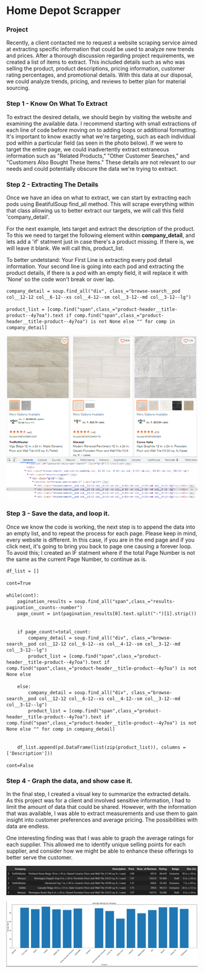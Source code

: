 # Home Depot Scrapper

### Project

Recently, a client contacted me to request a website scraping service aimed at extracting specific information that could be used to analyze new trends and prices. After a thorough discussion regarding project requirements, we created a list of items to extract. This included details such as who was selling the product, product descriptions, pricing information, customer rating percentages, and promotional details. With this data at our disposal, we could analyze trends, pricing, and reviews to better plan for material sourcing.


### Step 1 - Know On What To Extract

To extract the desired details, we should begin by visiting the website and examining the available data. I recommend starting with small extractions of each line of code before moving on to adding loops or additional formatting. It's important to know exactly what we're targeting, such as each individual pod within a particular field (as seen in the photo below). If we were to target the entire page, we could inadvertently extract extraneous information such as "Related Products," "Other Customer Searches," and "Customers Also Bought These Items." These details are not relevant to our needs and could potentially obscure the data we're trying to extract.


### Step 2 - Extracting The Details

Once we have an idea on what to extract, we can start by extracting each pods using BeatifulSoup find_all method. This will scrape everything within that class allowing us to better extract our targets, we will call this field 'company_detail'. 

For the next example, lets target and extract the description of the product. To this we need to target the following element within **company_detail**, and lets add a 'if' statment just in case there's a product missing. If there is, we will leave it blank. We will call this, product_list. 

To better undetstand: Your First Line is extracting every pod detail information. Your second line is going into each pod and extracting the product details, if there is a pod with an empty field, it will replace it with 'None' so the code won't break or over lap. 


```
company_detail = soup.find_all("div", class_="browse-search__pod col__12-12 col__6-12--xs col__4-12--sm col__3-12--md col__3-12--lg")

product_list = [comp.find("span",class_="product-header__title-product--4y7oa").text if comp.find("span",class_="product-header__title-product--4y7oa") is not None else "" for comp in company_detail]
```

![](https://github.com/JeanPyerC/Home_Depot_Scraper/blob/main/HomeDepot_Scrape%20-%20Complete/Photos/Photo01.png)

### Step 3 - Save the data, and loop it.

Once we know the code is working, the next step is to append the data into an empty list, and to repeat the process for each page. Please keep in mind, every website is different. In this case, if you are in the end page and if you click next, it's going to bring you back to page one causing a forever loop. To avoid this; I created an IF statment where if the total Page Number is not the same as the current Page Number, to continue as is. 

```
df_list = []

cont=True

while(cont):
    pagination_results = soup.find_all("span",class_="results-pagination__counts--number")
    page_count = int(pagination_results[0].text.split("-")[1].strip())

   
    if page_count!=total_count:
        company_detail = soup.find_all("div", class_="browse-search__pod col__12-12 col__6-12--xs col__4-12--sm col__3-12--md col__3-12--lg")
        product_list = [comp.find("span",class_="product-header__title-product--4y7oa").text if comp.find("span",class_="product-header__title-product--4y7oa") is not None else
    
    else:
        company_detail = soup.find_all("div", class_="browse-search__pod col__12-12 col__6-12--xs col__4-12--sm col__3-12--md col__3-12--lg")
        product_list = [comp.find("span",class_="product-header__title-product--4y7oa").text if comp.find("span",class_="product-header__title-product--4y7oa") is not None else "" for comp in company_detail]


    df_list.append(pd.DataFrame(list(zip(product_list)), columns = ['Description']))

cont=False
```

### Step 4 - Graph the data, and show case it.

In the final step, I created a visual key to summarize the extracted details. As this project was for a client and involved sensitive information, I had to limit the amount of data that could be shared. However, with the information that was available, I was able to extract measurements and use them to gain insight into customer preferences and average pricing. The possibilities with data are endless.

One interesting finding was that I was able to graph the average ratings for each supplier. This allowed me to identify unique selling points for each supplier, and consider how we might be able to enhance these offerings to better serve the customer.

![](https://github.com/JeanPyerC/Home_Depot_Scraper/blob/main/HomeDepot_Scrape%20-%20Complete/Photos/Photo03.png)

![](https://github.com/JeanPyerC/Home_Depot_Scraper/blob/main/HomeDepot_Scrape%20-%20Complete/Photos/Photo02.png)



